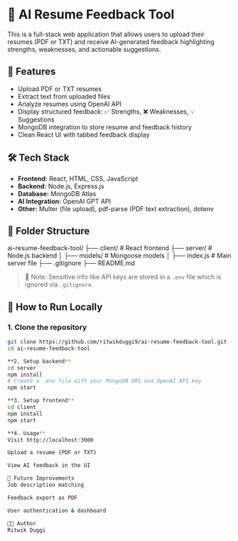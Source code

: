 # 🧠 AI Resume Feedback Tool

This is a full-stack web application that allows users to upload their resumes (PDF or TXT) and receive AI-generated feedback highlighting strengths, weaknesses, and actionable suggestions.

## 🚀 Features

- Upload PDF or TXT resumes
- Extract text from uploaded files
- Analyze resumes using OpenAI API
- Display structured feedback: ✅ Strengths, ❌ Weaknesses, 💡 Suggestions
- MongoDB integration to store resume and feedback history
- Clean React UI with tabbed feedback display

## 🛠️ Tech Stack

- **Frontend:** React, HTML, CSS, JavaScript
- **Backend:** Node.js, Express.js
- **Database:** MongoDB Atlas
- **AI Integration:** OpenAI GPT API
- **Other:** Multer (file upload), pdf-parse (PDF text extraction), dotenv

## 📁 Folder Structure

ai-resume-feedback-tool/
├── client/ # React frontend
├── server/ # Node.js backend
│ ├── models/ # Mongoose models
│ ├── index.js # Main server file
├── .gitignore
├── README.md


> 🔐 Note: Sensitive info like API keys are stored in a `.env` file which is ignored via `.gitignore`.

## 🧪 How to Run Locally

### 1. Clone the repository

```bash
git clone https://github.com/ritwikduggi9/ai-resume-feedback-tool.git
cd ai-resume-feedback-tool

**2. Setup backend**
cd server
npm install
# Create a .env file with your MongoDB URI and OpenAI API key
npm start

**3. Setup frontend**
cd client
npm install
npm start

**4. Usage**
Visit http://localhost:3000

Upload a resume (PDF or TXT)

View AI feedback in the UI

📌 Future Improvements
Job description matching

Feedback export as PDF

User authentication & dashboard

👨‍💻 Author
Ritwik Duggi
